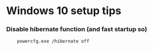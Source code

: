 # Windows 10 setup tips

### Disable hibernate function (and fast startup so)

		powercfg.exe /hibernate off
		
		